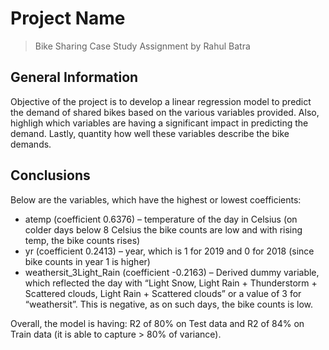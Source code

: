 # Project Name
> Bike Sharing Case Study Assignment
> by Rahul Batra

## General Information
Objective of the project is to develop a linear regression model to predict the demand of shared bikes based on the various variables provided. Also, highligh which variables are having a significant impact in predicting the demand. Lastly, quantity how well these variables describe the bike demands.


## Conclusions
Below are the variables, which have the highest or lowest coefficients: 
- atemp (coefficient 0.6376) – temperature of the day in Celsius (on colder days below 8 Celsius the bike counts are low and with rising temp, the bike counts rises) 
- yr (coefficient 0.2413) – year, which is 1 for 2019 and 0 for 2018 (since bike counts in year 1 is higher) 
- weathersit_3Light_Rain (coefficient -0.2163) – Derived dummy variable, which reflected the day with “Light Snow, Light Rain + Thunderstorm + Scattered clouds, Light Rain + Scattered clouds” or a value of 3 for “weathersit”. This is negative, as on such days, the bike counts is low.

Overall, the model is having: R2 of 80% on Test data and R2 of 84% on Train data (it is able to capture > 80% of variance).
